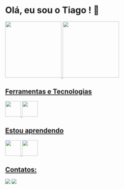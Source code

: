 # Olá, eu sou o Tiago !  👋

<div>
<a href="https://github.com/TiagoLeopoldo">
<img loading="lazy" height="180em" src="https://github-readme-stats.vercel.app/api?username=TiagoLeopoldo&show_icons=true&theme=dracula&include_all_commits=true&count_private=true"/>
<img " loading="lazy" height="180em" src="https://github-readme-stats.vercel.app/api/top-langs/?username=TiagoLeopoldo&layout=compact&langs_count=7&theme=dracula"/>

</div>

## Ferramentas e Tecnologias

<img loading="lazy" src="https://cdn.jsdelivr.net/gh/devicons/devicon/icons/git/git-original.svg" width="50" height="50"/> <img src="https://cdn.jsdelivr.net/gh/devicons/devicon@latest/icons/html5/html5-original-wordmark.svg" width="50" height="50"/>

## Estou aprendendo

<img src="https://cdn.jsdelivr.net/gh/devicons/devicon@latest/icons/css3/css3-original-wordmark.svg" width="50" height="50"/> <img src="https://cdn.jsdelivr.net/gh/devicons/devicon@latest/icons/javascript/javascript-original.svg" width="50" height="50"/>
          

## Contatos:
<div>
<a href = "mailto:tnleopoldo.dev@gmail.com"><img loading="lazy" src="https://img.shields.io/badge/Gmail-D14836?style=for-the-badge&logo=gmail&logoColor=white" target="_blank"></a>
<a href="https://www.linkedin.com/in/tiagoleopoldo" target="_blank"><img loading="lazy" src="https://img.shields.io/badge/-LinkedIn-%230077B5?style=for-the-badge&logo=linkedin&logoColor=white" target="_blank"></a>   
</div>
